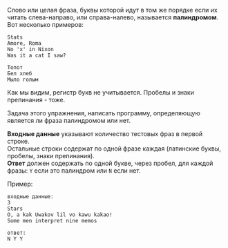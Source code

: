 Слово или целая фраза, буквы которой идут в том же порядке если их читать слева-направо, или справа-налево, называется
**палиндромом**. Вот несколько примеров:
    
    Stats
    Amore, Roma
    No 'x' in Nixon
    Was it a cat I saw?
    
    Топот
    Бел хлеб
    Мыло голым

Как мы видим, регистр букв не учитывается. Пробелы и знаки препинания - тоже.

Задача этого упражнения, написать программу, определяющую является ли фраза палиндромом или нет.

**Входные данные** указывают количество тестовых фраз в первой строке.  
Остальные строки содержат по одной фразе каждая (латинские буквы, пробелы, знаки препинания).  
**Ответ** должен содержать по одной букве, через пробел, для каждой фразы: `Y` если это палиндром или `N` если нет.

Пример:

    входные данные:
    3
    Stars
    O, a kak Uwakov lil vo kawu kakao!
    Some men interpret nine memos
    
    ответ:
    N Y Y
